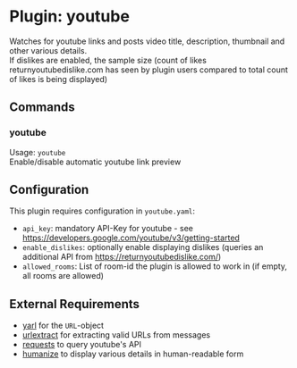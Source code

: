 Plugin: youtube
===
Watches for youtube links and posts video title, description, thumbnail and other various details.  
If dislikes are enabled, the sample size
(count of likes returnyoutubedislike.com has seen by plugin users compared to total count of likes is being displayed)

## Commands

### youtube

Usage: `youtube`  
Enable/disable automatic youtube link preview

## Configuration

This plugin requires configuration in `youtube.yaml`:

- `api_key`: mandatory API-Key for youtube - see https://developers.google.com/youtube/v3/getting-started
- `enable_dislikes`: optionally enable displaying dislikes (queries an additional API
  from https://returnyoutubedislike.com/)
- `allowed_rooms`: List of room-id the plugin is allowed to work in (if empty, all rooms are allowed)

## External Requirements

- [yarl](https://pypi.org/project/yarl/) for the `URL`-object
- [urlextract](https://pypi.org/project/urlextract/) for extracting valid URLs from messages
- [requests](https://pypi.org/project/requests/) to query youtube's API
- [humanize](https://pypi.org/project/humanize/) to display various details in human-readable form



